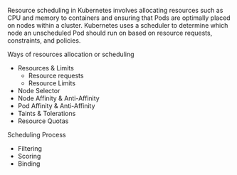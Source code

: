 
Resource scheduling in Kubernetes involves allocating resources such as CPU and memory to containers and ensuring that Pods are optimally placed on nodes within a cluster. Kubernetes uses a scheduler to determine which node an unscheduled Pod should run on based on resource requests, constraints, and policies.

Ways of resources allocation or scheduling
- Resources & Limits
  - Resource requests
  - Resource Limits
- Node Selector
- Node Affinity & Anti-Affinity
- Pod Affinity & Anti-Affinity
- Taints & Tolerations
- Resource Quotas
  
Scheduling Process
- Filtering
- Scoring
- Binding